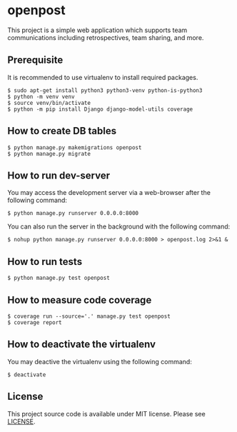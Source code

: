 # openpost

This project is a simple web application which supports team communications including retrospectives, team sharing, and more.

## Prerequisite

It is recommended to use virtualenv to install required packages.

    $ sudo apt-get install python3 python3-venv python-is-python3
    $ python -m venv venv
    $ source venv/bin/activate
    $ python -m pip install Django django-model-utils coverage

## How to create DB tables

    $ python manage.py makemigrations openpost
    $ python manage.py migrate

## How to run dev-server

You may access the development server via a web-browser after the following command:

    $ python manage.py runserver 0.0.0.0:8000

You can also run the server in the background with the following command:

    $ nohup python manage.py runserver 0.0.0.0:8000 > openpost.log 2>&1 &

## How to run tests

    $ python manage.py test openpost

## How to measure code coverage

    $ coverage run --source='.' manage.py test openpost
    $ coverage report

## How to deactivate the virtualenv

You may deactive the virtualenv using the following command:

    $ deactivate

## License

This project source code is available under MIT license. Please see [LICENSE](LICENSE).
